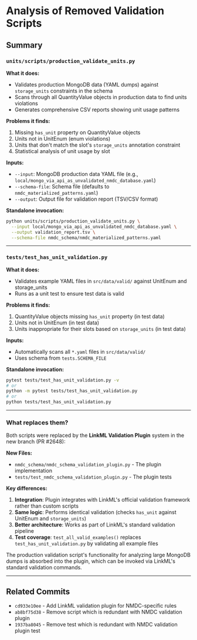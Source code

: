 # Analysis of Removed Validation Scripts

## Summary

### `units/scripts/production_validate_units.py`

**What it does:**
- Validates production MongoDB data (YAML dumps) against `storage_units` constraints in the schema
- Scans through all QuantityValue objects in production data to find units violations
- Generates comprehensive CSV reports showing unit usage patterns

**Problems it finds:**
1. Missing `has_unit` property on QuantityValue objects
2. Units not in UnitEnum (enum violations)
3. Units that don't match the slot's `storage_units` annotation constraint
4. Statistical analysis of unit usage by slot

**Inputs:**
- `--input`: MongoDB production data YAML file (e.g., `local/mongo_via_api_as_unvalidated_nmdc_database.yaml`)
- `--schema-file`: Schema file (defaults to `nmdc_materialized_patterns.yaml`)
- `--output`: Output file for validation report (TSV/CSV format)

**Standalone invocation:**
```bash
python units/scripts/production_validate_units.py \
  --input local/mongo_via_api_as_unvalidated_nmdc_database.yaml \
  --output validation_report.tsv \
  --schema-file nmdc_schema/nmdc_materialized_patterns.yaml
```

---

### `tests/test_has_unit_validation.py`

**What it does:**
- Validates example YAML files in `src/data/valid/` against UnitEnum and storage_units
- Runs as a unit test to ensure test data is valid

**Problems it finds:**
1. QuantityValue objects missing `has_unit` property (in test data)
2. Units not in UnitEnum (in test data)
3. Units inappropriate for their slots based on `storage_units` (in test data)

**Inputs:**
- Automatically scans all `*.yaml` files in `src/data/valid/`
- Uses schema from `tests.SCHEMA_FILE`

**Standalone invocation:**
```bash
pytest tests/test_has_unit_validation.py -v
# or
python -m pytest tests/test_has_unit_validation.py
# or
python tests/test_has_unit_validation.py
```

---

### What replaces them?

Both scripts were replaced by the **LinkML Validation Plugin** system in the new branch (PR #2648):

**New Files:**
- `nmdc_schema/nmdc_schema_validation_plugin.py` - The plugin implementation
- `tests/test_nmdc_schema_validation_plugin.py` - The plugin tests

**Key differences:**
1. **Integration**: Plugin integrates with LinkML's official validation framework rather than custom scripts
2. **Same logic**: Performs identical validation (checks `has_unit` against UnitEnum and `storage_units`)
3. **Better architecture**: Works as part of LinkML's standard validation pipeline
4. **Test coverage**: `test_all_valid_examples()` replaces `test_has_unit_validation.py` by validating all example files

The production validation script's functionality for analyzing large MongoDB dumps is absorbed into the plugin, which can be invoked via LinkML's standard validation commands.

---

## Related Commits

- `cd933e10ee` - Add LinkML validation plugin for NMDC-specific rules
- `ab8bf75d38` - Remove script which is redundant with NMDC validation plugin
- `1937ba8045` - Remove test which is redundant with NMDC validation plugin test